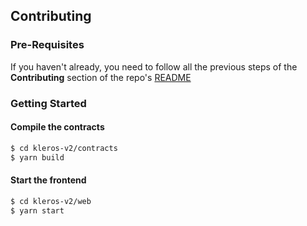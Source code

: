 ## Contributing

### Pre-Requisites

If you haven't already, you need to follow all the previous steps of the **Contributing** section of the repo's [README](../CONTRIBUTING.md)

### Getting Started

#### Compile the contracts

```bash
$ cd kleros-v2/contracts
$ yarn build
```

#### Start the frontend

```bash
$ cd kleros-v2/web
$ yarn start
```
